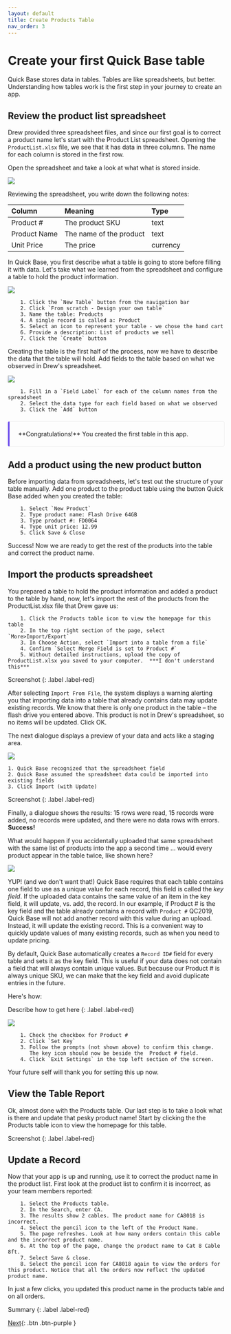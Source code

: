 ```yaml
---
layout: default
title: Create Products Table
nav_order: 3
---
```


# Create your first Quick Base table

Quick Base stores data in tables. Tables are like spreadsheets, but better.  Understanding how tables work is the first step in your journey to create an app.  

## Review the product list spreadsheet

Drew provided three spreadsheet files, and since our first goal is to correct a product name let's start with the Product List spreadsheet. Opening the `ProductList.xlsx` file, we see that it has data in three columns. The name for each column is stored in the first row.

Open the spreadsheet and take a look at what what is stored inside.  

![](assets/images/prodTable.png)

Reviewing the spreadsheet, you write down the following notes:

| Column | Meaning | Type |
|:-|:-|:-|
| Product # | The product SKU | text |
| Product Name | The name of the product | text |
| Unit Price | The price | currency |

In Quick Base, you first describe what a table is going to store before filling it with data. Let's take what we learned from the spreadsheet and configure a table to hold the product information.

![](assets/images/newTable.png)

~~~
    1. Click the `New Table` button from the navigation bar
    2. Click `From scratch - Design your own table`
    3. Name the table: Products
    4. A single record is called a: Product
    5. Select an icon to represent your table - we chose the hand cart
    6. Provide a description: List of products we sell
    7. Click the `Create` button
~~~

Creating the table is the first half of the process, now we have to describe the data that the table will hold. Add fields to the table based on what we observed in Drew's spreadsheet.  

![](assets/images/newFields.png)

~~~
    1. Fill in a `Field Label` for each of the column names from the spreadsheet
    2. Select the data type for each field based on what we observed
    3. Click the `Add` button
~~~

<div markdown="span" style="padding: 1.25rem; margin-top: 1.25rem; margin-bottom: 1.25rem; border: 1px solid #eee; border-left-width: .25rem; border-radius: .25rem; border-left-color: #7253ed;" >
**Congratulations!** You created the first table in this app.
</div>

## Add a product using the new product button

Before importing data from spreadsheets, let's test out the structure of your table manually. Add one product to the product table using the button Quick Base added when you created the table:

~~~
    1. Select `New Product`  
    2. Type product name: Flash Drive 64GB
    3. Type product #: FD0064
    4. Type unit price: 12.99
    5. Click Save & Close
~~~

Success! Now we are ready to get the rest of the products into the table and correct the product name. 

## Import the products spreadsheet

You prepared a table to hold the product information and added a product to the table by hand, now, let's import the rest of the products from the ProductList.xlsx file that Drew gave us:

~~~
    1. Click the Products table icon to view the homepage for this table  
    2. In the top right section of the page, select `More>Import/Export`
    3. In Choose Action, select `Import into a table from a file`
    4. Confirm `Select Merge Field is set to Product #`
    5. Without detailed instructions, upload the copy of ProductList.xlsx you saved to your computer.  ***I don't understand this***
~~~

Screenshot
{: .label .label-red}

After selecting `Import From File`, the system displays a warning alerting you that importing data into a table that already contains data may update existing records. We know that there is only one product in the table – the flash drive you entered above. This product is not in Drew's spreadsheet, so no items will be updated. Click OK.

The next dialogue displays a preview of your data and acts like a staging area.

![](assets/images/importProdcuts.png)

    1. Quick Base recognized that the spreadsheet field
    2. Quick Base assumed the spreadsheet data could be imported into existing fields 
    3. Click Import (with Update)

Screenshot
{: .label .label-red}

Finally, a dialogue shows the results: 15 rows were read, 15 records were added, no records were updated, and there were no data rows with errors. **Success!**

What would happen if you accidentally uploaded that same spreadsheet with the same list of products into the app a second time ... would every product appear in the table twice, like shown here?

![](assets/images/dupData.png)

YUP! (and we don't want that!) Quick Base requires that each table contains one field to use as a unique value for each record, this field is called the _key field_. If the uploaded data contains the same value of an item in the key field, it will update, vs. add, the record.  In our example, if Product # is the key field and the table already contains a record with `Product #` QC2019, Quick Base will not add another record with this value during an upload.  Instead, it will update the existing record.  This is a convenient way to quickly update values of many existing records, such as when you need to update pricing.

By default, Quick Base automatically creates a `Record ID#` field for every table and sets it as the key field.  This is useful if your data does not contain a field that will always contain unique values.  But because our Product # is always unique SKU, we can make that the key field and avoid duplicate entries in the future.

Here's how:

Describe how to get here
{: .label .label-red}

![](assets/images/keyField.png)

~~~
    1. Check the checkbox for Product #
    2. Click `Set Key`
    3. Follow the prompts (not shown above) to confirm this change. 
       The key icon should now be beside the  Product # field.  
    4. Click `Exit Settings` in the top left section of the screen.
~~~

Your future self will thank you for setting this up now. 

## View the Table Report

Ok, almost done with the Products table. Our last step is to take a look what is there and update that pesky product name! Start by clicking the the Products table icon to view the homepage for this table.  

Screenshot
{: .label .label-red}

## Update a Record

Now that your app is up and running, use it to correct the product name in the product list. First look at the product list to confirm it is incorrect, as your team members reported:

~~~
    1. Select the Products table.
    2. In the Search, enter CA.
    3. The results show 2 cables. The product name for CA8018 is incorrect. 
    4. Select the pencil icon to the left of the Product Name. 
    5. The page refreshes. Look at how many orders contain this cable and the incorrect product name.
    6. At the top of the page, change the product name to Cat 8 Cable 8ft.
    7. Select Save & close.
    8. Select the pencil icon for CA8018 again to view the orders for this product. Notice that all the orders now reflect the updated product name. 
~~~

In just a few clicks, you updated this product name in the products table and on all orders. 

Summary
{: .label .label-red}

[Next](createOrders.html){: .btn .btn-purple }